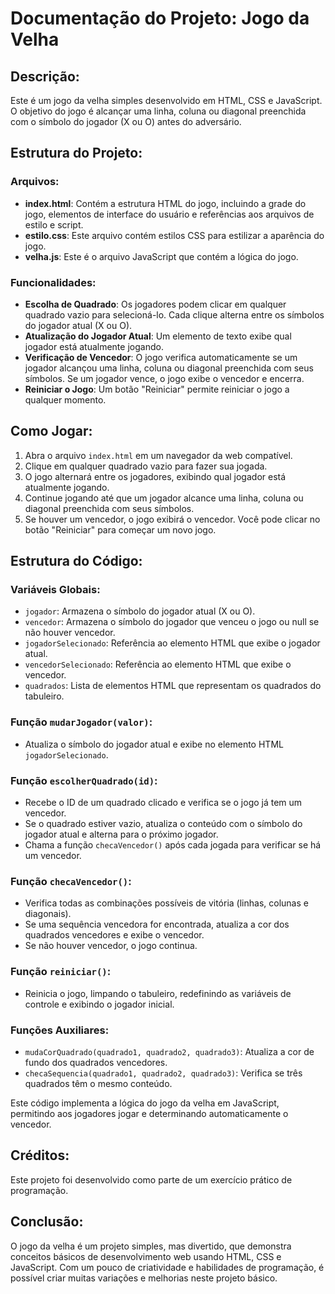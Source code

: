 # Documentação do Projeto: Jogo da Velha

## Descrição:
Este é um jogo da velha simples desenvolvido em HTML, CSS e JavaScript. O objetivo do jogo é alcançar uma linha, coluna ou diagonal preenchida com o símbolo do jogador (X ou O) antes do adversário.

## Estrutura do Projeto:

### Arquivos:
- **index.html**: Contém a estrutura HTML do jogo, incluindo a grade do jogo, elementos de interface do usuário e referências aos arquivos de estilo e script.
- **estilo.css**: Este arquivo contém estilos CSS para estilizar a aparência do jogo.
- **velha.js**: Este é o arquivo JavaScript que contém a lógica do jogo.

### Funcionalidades:

- **Escolha de Quadrado**: Os jogadores podem clicar em qualquer quadrado vazio para selecioná-lo. Cada clique alterna entre os símbolos do jogador atual (X ou O).
- **Atualização do Jogador Atual**: Um elemento de texto exibe qual jogador está atualmente jogando.
- **Verificação de Vencedor**: O jogo verifica automaticamente se um jogador alcançou uma linha, coluna ou diagonal preenchida com seus símbolos. Se um jogador vence, o jogo exibe o vencedor e encerra.
- **Reiniciar o Jogo**: Um botão "Reiniciar" permite reiniciar o jogo a qualquer momento.

## Como Jogar:

1. Abra o arquivo `index.html` em um navegador da web compatível.
2. Clique em qualquer quadrado vazio para fazer sua jogada.
3. O jogo alternará entre os jogadores, exibindo qual jogador está atualmente jogando.
4. Continue jogando até que um jogador alcance uma linha, coluna ou diagonal preenchida com seus símbolos.
5. Se houver um vencedor, o jogo exibirá o vencedor. Você pode clicar no botão "Reiniciar" para começar um novo jogo.

## Estrutura do Código:

### Variáveis Globais:
- `jogador`: Armazena o símbolo do jogador atual (X ou O).
- `vencedor`: Armazena o símbolo do jogador que venceu o jogo ou null se não houver vencedor.
- `jogadorSelecionado`: Referência ao elemento HTML que exibe o jogador atual.
- `vencedorSelecionado`: Referência ao elemento HTML que exibe o vencedor.
- `quadrados`: Lista de elementos HTML que representam os quadrados do tabuleiro.

### Função `mudarJogador(valor)`:
- Atualiza o símbolo do jogador atual e exibe no elemento HTML `jogadorSelecionado`.

### Função `escolherQuadrado(id)`:
- Recebe o ID de um quadrado clicado e verifica se o jogo já tem um vencedor.
- Se o quadrado estiver vazio, atualiza o conteúdo com o símbolo do jogador atual e alterna para o próximo jogador.
- Chama a função `checaVencedor()` após cada jogada para verificar se há um vencedor.

### Função `checaVencedor()`:
- Verifica todas as combinações possíveis de vitória (linhas, colunas e diagonais).
- Se uma sequência vencedora for encontrada, atualiza a cor dos quadrados vencedores e exibe o vencedor.
- Se não houver vencedor, o jogo continua.

### Função `reiniciar()`:
- Reinicia o jogo, limpando o tabuleiro, redefinindo as variáveis de controle e exibindo o jogador inicial.

### Funções Auxiliares:
- `mudaCorQuadrado(quadrado1, quadrado2, quadrado3)`: Atualiza a cor de fundo dos quadrados vencedores.
- `checaSequencia(quadrado1, quadrado2, quadrado3)`: Verifica se três quadrados têm o mesmo conteúdo.

Este código implementa a lógica do jogo da velha em JavaScript, permitindo aos jogadores jogar e determinando automaticamente o vencedor.

## Créditos:
Este projeto foi desenvolvido como parte de um exercício prático de programação.

## Conclusão:
O jogo da velha é um projeto simples, mas divertido, que demonstra conceitos básicos de desenvolvimento web usando HTML, CSS e JavaScript. Com um pouco de criatividade e habilidades de programação, é possível criar muitas variações e melhorias neste projeto básico.
